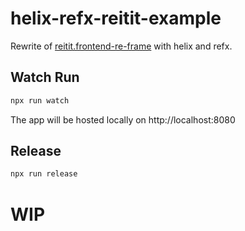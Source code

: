 # helix-refx-reitit-example
Rewrite of [reitit.frontend-re-frame](https://github.com/metosin/reitit/blob/master/examples/frontend-re-frame/src/cljs/frontend_re_frame/core.cljs) with helix and refx.

## Watch Run
```bash
npx run watch
```
The app will be hosted locally on http://localhost:8080

## Release
```bash
npx run release
```

# WIP
